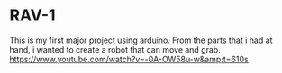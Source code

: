 # RAV-1
This is my first major project using arduino. From the parts that i had at hand, i wanted to create a robot that can move and grab. https://www.youtube.com/watch?v=-0A-OW58u-w&amp;t=610s
